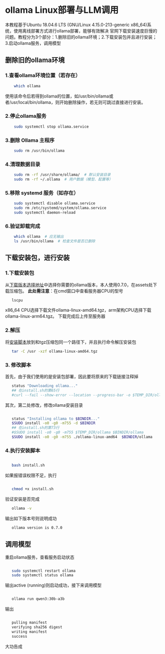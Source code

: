 # ollama Linux部署与LLM调用



本教程基于Ubuntu 18.04.6 LTS (GNU/Linux 4.15.0-213-generic x86_64)系统，使用离线部署方式进行ollama部署，能够有效解决
官网下载安装速度巨慢的问题。教程分为3个部分：1.删除旧的ollama环境；2.下载安装包并且进行安装；3.启动ollama服务，调用模型



## 删除旧的ollama环境



### 1.查看ollama环境位置（若存在）

```bash
    which ollama
```

使用该命令后若得到ollama的位置，如/usr/bin/ollama或者/usr/local/bin/ollama，则开始删除操作，若无则可跳过直接进行安装。

### 2.停止ollama服务


```bash
    sudo systemctl stop ollama.service
```

### 3.删除 Ollama 主程序​


```bash
    sudo rm /usr/bin/ollama
```

### 4.清理数据目录​


```bash   
    sudo rm -rf /usr/share/ollama/  # 默认安装目录
    sudo rm -rf ~/.ollama  # 用户数据（模型、配置等）
```


### 5.移除 systemd 服务（如存在）​



```bash
    sudo systemctl disable ollama.service
    sudo rm /etc/systemd/system/ollama.service
    sudo systemctl daemon-reload
```


### 6.验证卸载完成


```bash
    which ollama  # 应无输出
    ls /usr/bin/ollama  # 检查文件是否已删除
```

## 下载安装包，进行安装


### 1.下载安装包
从[下载版本选择地址](https://github.com/ollama/ollama/releases "标题")中选择你需要的ollama版本，本人使用0.7.0，在assets处下载压缩包。
**此处需注意**：在cmd窗口中查看服务器CPU的型号


```bash
   lscpu
```

x86_64 CPU选择下载文件ollama-linux-amd64.tgz，arm架构CPU选择下载ollama-linux-arm64.tgz。
下载完成后上传至服务器

### 2.解压
>>>>>>>>>>>>>>>>>
 
将[安装脚本](https://github.com/ollama/ollama/blob/main/scripts/install.sh "标题")放到和tgz压缩包同一个路径下，并且执行命令解压安装包


```bash
   tar -C /usr -xzf ollama-linux-amd64.tgz
```


### 3. 修改脚本


首先，由于我们使用的是安装包部署，因此要将原来的下载链接注释掉


```bash
   status "Downloading ollama..."
   ## 在install.sh的第65行
   #curl --fail --show-error --location --progress-bar -o $TEMP_DIR/ollama "https://ollama.com/download/ollama-linux-${ARCH}${VER_PARAM}"
```

其次，第二处修改，修改ollama安装目录

```bash

   status "Installing ollama to $BINDIR..."
   $SUDO install -o0 -g0 -m755 -d $BINDIR
   ## 在install.sh的第73行
   #$SUDO install -o0 -g0 -m755 $TEMP_DIR/ollama $BINDIR/ollama
   $SUDO install -o0 -g0 -m755 ./ollama-linux-amd64  $BINDIR/ollama

```

### 4.执行安装脚本


```bash

   bash install.sh

```

如果报错误权限不足，执行

```bash

   chmod +x install.sh
```

验证安装是否完成

```bash
   ollama -v
```

输出如下版本号则说明成功

```bash
   ollama version is 0.7.0
```

## 调用模型


重启ollama服务，查看服务启动状态

```bash

   sudo systemctl restart ollama
   sudo systemctl status ollama
```

输出active (running)则启动成功，接下来调用模型

```bash

   ollama run qwen3:30b-a3b   
```

输出

```bash

   pulling manifest                  
   verifying sha256 digest 
   writing manifest 
   success 
```
大功告成

